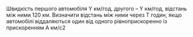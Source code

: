 Швидкість першого автомобіля Y км/год, другого – Y км/год, відстань між ними 120 км. 
Визначити відстань між ними через T годин, якщо автомобілі віддаляються один від одного
рівноприскоренно із прискоренням A км/с2
